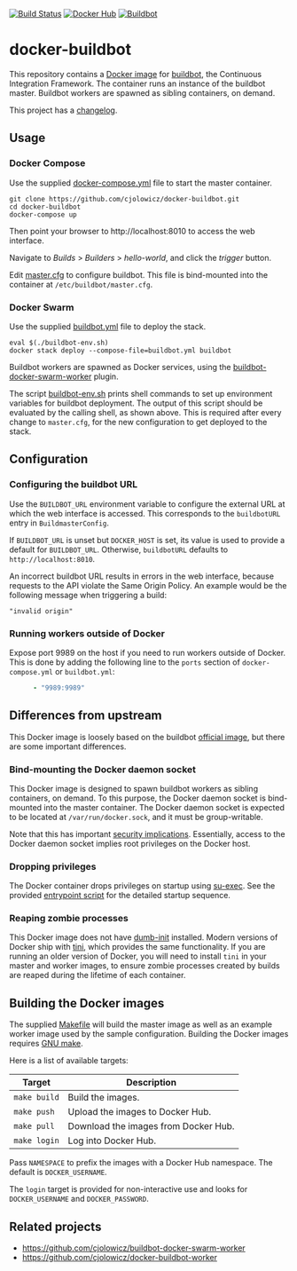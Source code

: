 [![Build Status](https://travis-ci.com/cjolowicz/docker-buildbot.svg?branch=master)](https://travis-ci.com/cjolowicz/docker-buildbot)
[![Docker Hub](https://img.shields.io/docker/cloud/build/cjolowicz/buildbot.svg)](https://hub.docker.com/r/cjolowicz/buildbot)
[![Buildbot](https://img.shields.io/badge/buildbot-2.0.0-brightgreen.svg)](https://buildbot.net/)

# docker-buildbot

This repository contains a [Docker image](buildbot/Dockerfile) for
[buildbot](https://buildbot.net/), the Continuous Integration
Framework. The container runs an instance of the buildbot master.
Buildbot workers are spawned as sibling containers, on demand.

This project has a [changelog](CHANGELOG.md).

## Usage

### Docker Compose

Use the supplied [docker-compose.yml](docker-compose.yml) file to
start the master container.

```shell
git clone https://github.com/cjolowicz/docker-buildbot.git
cd docker-buildbot
docker-compose up
```

Then point your browser to http://localhost:8010 to access the web
interface.

Navigate to _Builds_ > _Builders_ > _hello-world_, and click the
_trigger_ button.

Edit [master.cfg](master.cfg) to configure buildbot. This file is
bind-mounted into the container at `/etc/buildbot/master.cfg`.

### Docker Swarm

Use the supplied [buildbot.yml](buildbot.yml) file to deploy the
stack.

```shell
eval $(./buildbot-env.sh)
docker stack deploy --compose-file=buildbot.yml buildbot
```

Buildbot workers are spawned as Docker services, using the
[buildbot-docker-swarm-worker](https://pypi.org/project/buildbot-docker-swarm-worker/)
plugin.

The script [buildbot-env.sh](buildbot-env.sh) prints shell commands to
set up environment variables for buildbot deployment. The output of
this script should be evaluated by the calling shell, as shown
above. This is required after every change to `master.cfg`, for the
new configuration to get deployed to the stack.

## Configuration

### Configuring the buildbot URL

Use the `BUILDBOT_URL` environment variable to configure the external
URL at which the web interface is accessed. This corresponds to the
`buildbotURL` entry in `BuildmasterConfig`.

If `BUILDBOT_URL` is unset but `DOCKER_HOST` is set, its value is used
to provide a default for `BUILDBOT_URL`. Otherwise, `buildbotURL`
defaults to `http://localhost:8010`.

An incorrect buildbot URL results in errors in the web interface,
because requests to the API violate the Same Origin Policy. An example
would be the following message when triggering a build:

    "invalid origin"

### Running workers outside of Docker

Expose port 9989 on the host if you need to run workers outside of
Docker. This is done by adding the following line to the `ports`
section of `docker-compose.yml` or `buildbot.yml`:

```yaml
      - "9989:9989"
```

## Differences from upstream

This Docker image is loosely based on the buildbot
[official image](https://github.com/buildbot/buildbot/tree/master/master/Dockerfile),
but there are some important differences.

### Bind-mounting the Docker daemon socket

This Docker image is designed to spawn buildbot workers as sibling
containers, on demand. To this purpose, the Docker daemon socket is
bind-mounted into the master container. The Docker daemon socket is
expected to be located at `/var/run/docker.sock`, and it must be
group-writable.

Note that this has important
[security implications](https://docs.docker.com/engine/security/security/). Essentially,
access to the Docker daemon socket implies root privileges on the
Docker host.

### Dropping privileges

The Docker container drops privileges on startup using
[su-exec](https://github.com/ncopa/su-exec). See the provided
[entrypoint script](buildbot/docker-entrypoint.sh) for the
detailed startup sequence.

### Reaping zombie processes

This Docker image does not have
[dumb-init](https://github.com/Yelp/dumb-init) installed. Modern
versions of Docker ship with [tini](https://github.com/krallin/tini),
which provides the same functionality. If you are running an older
version of Docker, you will need to install `tini` in your master and
worker images, to ensure zombie processes created by builds are reaped
during the lifetime of each container.

## Building the Docker images

The supplied [Makefile](Makefile) will build the master image as well
as an example worker image used by the sample configuration. Building
the Docker images requires
[GNU make](https://www.gnu.org/software/make/).

Here is a list of available targets:

| Target | Description |
| --- | --- |
| `make build` | Build the images. |
| `make push` | Upload the images to Docker Hub. |
| `make pull` | Download the images from Docker Hub. |
| `make login` | Log into Docker Hub. |

Pass `NAMESPACE` to prefix the images with a Docker Hub namespace. The
default is `DOCKER_USERNAME`.

The `login` target is provided for non-interactive use and looks
for `DOCKER_USERNAME` and `DOCKER_PASSWORD`.

## Related projects

- https://github.com/cjolowicz/buildbot-docker-swarm-worker
- https://github.com/cjolowicz/docker-buildbot-worker
